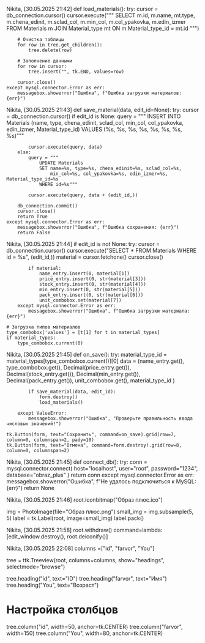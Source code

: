 Nikita, [30.05.2025 21:42]
def load_materials():
    try:
        cursor = db_connection.cursor()
        cursor.execute("""
            SELECT m.id, m.name, mt.type, m.chena_edinit, 
                   m.sclad_col, m.min_col, m.col_ypakovka, m.edin_izmer
            FROM Materials m
            JOIN Material_type mt ON m.Material_type_id = mt.id
       """)

        # Очистка таблицы
        for row in tree.get_children():
            tree.delete(row)

        # Заполнение данными
        for row in cursor:
            tree.insert("", tk.END, values=row)

        cursor.close()
    except mysql.connector.Error as err:
        messagebox.showerror("Ошибка", f"Ошибка загрузки материалов: {err}")

Nikita, [30.05.2025 21:43]
def save_material(data, edit_id=None):
    try:
        cursor = db_connection.cursor()
        if edit_id is None:
            query = """
                INSERT INTO Materials (name, type, chena_edinit, sclad_col, 
                                      min_col, col_ypakovka, edin_izmer, Material_type_id)
                VALUES (%s, %s, %s, %s, %s, %s, %s, %s)"""
            
            cursor.execute(query, data)
        else:
            query = """
                UPDATE Materials 
                SET name=%s, type=%s, chena_edinit=%s, sclad_col=%s,
                    min_col=%s, col_ypakovka=%s, edin_izmer=%s, Material_type_id=%s
                WHERE id=%s"""
            
            cursor.execute(query, data + (edit_id,))

        db_connection.commit()
        cursor.close()
        return True
    except mysql.connector.Error as err:
        messagebox.showerror("Ошибка", f"Ошибка сохранения: {err}")
        return False

Nikita, [30.05.2025 21:44]
if edit_id is not None:
        try:
            cursor = db_connection.cursor()
            cursor.execute("SELECT * FROM Materials WHERE id = %s", (edit_id,))
            material = cursor.fetchone()
            cursor.close()

            if material:
                name_entry.insert(0, material[1])
                price_entry.insert(0, str(material[3]))
                stock_entry.insert(0, str(material[4]))
                min_entry.insert(0, str(material[5]))
                pack_entry.insert(0, str(material[6]))
                unit_combobox.set(material[7])
        except mysql.connector.Error as err:
            messagebox.showerror("Ошибка", f"Ошибка загрузки материала: {err}")

    # Загрузка типов материалов
    type_combobox['values'] = [t[1] for t in material_types]
    if material_types:
        type_combobox.current(0)

Nikita, [30.05.2025 21:45]
def on_save():
        try:
            material_type_id = material_types[type_combobox.current()][0]
            data = (name_entry.get(),
                type_combobox.get(),
                Decimal(price_entry.get()),
                Decimal(stock_entry.get()),
                Decimal(min_entry.get()),
                Decimal(pack_entry.get()),
                unit_combobox.get(),
                material_type_id
            )

            if save_material(data, edit_id):
                form.destroy()
                load_materials()

        except ValueError:
            messagebox.showerror("Ошибка", "Проверьте правильность ввода числовых значений!")

    tk.Button(form, text="Сохранить", command=on_save).grid(row=7, column=0, columnspan=2, pady=10)
    tk.Button(form, text="Отмена", command=form.destroy).grid(row=8, column=0, columnspan=2)

Nikita, [30.05.2025 21:45]
def connect_db():
    try:
        conn = mysql.connector.connect(
            host="localhost",
            user="root",
            password="1234",
            database="obraz_plus"
        )
        return conn
    except mysql.connector.Error as err:
        messagebox.showerror("Ошибка", f"Не удалось подключиться к MySQL: {err}")
        return None

Nikita, [30.05.2025 21:46]
root.iconbitmap("Образ плюс.ico")

img = PhotoImage(file="Образ плюс.png")
small_img = img.subsample(5, 5)
label = tk.Label(root, image=small_img)
label.pack()

Nikita, [30.05.2025 21:58]
root.withdraw() 
command=lambda: [edit_window.destroy(), root.deiconify()]

Nikita, [30.05.2025 22:08]
columns =["id", "farvor", "You"]

tree = ttk.Treeview(root, columns=columns, show="headings", selectmode="browse")

tree.heading("id", text="ID")
tree.heading("farvor", text="Имя")
tree.heading("You", text="Возраст")

# Настройка столбцов
tree.column("id", width=50, anchor=tk.CENTER)
tree.column("farvor", width=150)
tree.column("You", width=80, anchor=tk.CENTER)
